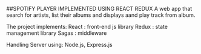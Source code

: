##SPOTIFY PLAYER IMPLEMENTED USING REACT REDUX
A web app that search for artists, list their albums and displays aand play track from album.

The project implements:
React : front-end js library
Redux : state management library
Sagas : middleware

Handling Server using:
Node.js, Express.js 
